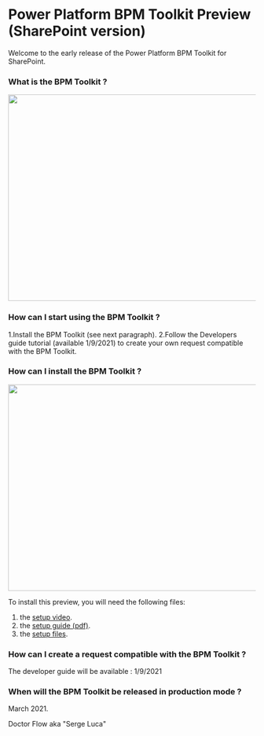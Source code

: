 # Power Platform BPM Toolkit Preview (SharePoint version)

Welcome to the early release of the Power Platform BPM Toolkit for SharePoint.  


### What is the BPM Toolkit ?

<img src="https://github.com/sergeluca/Power-Platform-BPM-Toolkit/blob/main/BPM%20Toolkit%20facts.jpg" width="760" height="420">

### How can I start using the BPM Toolkit ?

1.Install the BPM Toolkit (see next paragraph). 
2.Follow the Developers guide tutorial (available 1/9/2021) to create your own request compatible with the BPM Toolkit. 

### How can I install the BPM Toolkit ?

<img src="https://github.com/sergeluca/Power-Platform-BPM-Toolkit/blob/main/BPM%20Toolkit%20Setup.jpg" width="760" height="420">
  
To install this preview, you will need the following files:  

1. the [setup video](https://www.youtube.com/watch?v=fwlPDj7IEpE&feature=youtu.be).
2. the [setup guide (pdf)](https://github.com/sergeluca/Power-Platform-BPM-Toolkit/blob/main/BPM%20Toolkit%20setup%20guide.pdf).
3. the [setup files](https://github.com/sergeluca/Power-Platform-BPM-Toolkit/blob/main/BPM%20Toolkit%20Setup_2020-12-24.zip).

### How can I create a request compatible with the BPM Toolkit ? 

The developer guide will be available : 1/9/2021


### When will the BPM Toolkit be released in production mode ? 

March 2021.



Doctor Flow aka "Serge Luca"
